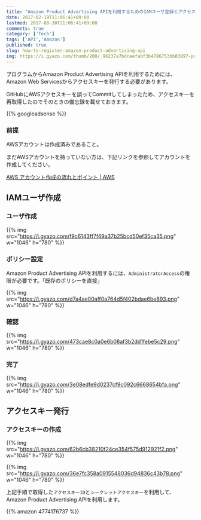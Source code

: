 ```yaml
---
title: "Amazon Product Advertising APIを利用するためのIAMユーザ登録とアクセスキーの発行"
date: 2017-02-19T11:06:41+09:00
lastmod: 2017-08-30T21:06:41+09:00
comments: true
category: ['Tech']
tags: ['API','Amazon']
published: true
slug: how-to-register-amazon-product-advertising-api
img: https://i.gyazo.com/thumb/200/_96237a7bdceefabf3b4786753bb83897-png.jpg
---
```


プログラムからAmazon Product Advertising APIを利用するためには、Amazon Web Servicesからアクセスキーを発行する必要があります。

GitHubにAWSアクセスキーを誤ってCommitしてしまったため、アクセスキーを再取得したのでそのときの備忘録を載せておきます。


<!--more-->
{{% googleadsense %}}


### 前提

AWSアカウントは作成済みであること。

まだAWSアカウントを持っていない方は、下記リンクを参照してアカウントを作成してください。

[AWS アカウント作成の流れとポイント \| AWS](https://aws.amazon.com/jp/register-flow/)


## IAMユーザ作成
### ユーザ作成

{{% img src="https://i.gyazo.com/f9c6143ff7f49a37b25bcd50ef35ca35.png" w="1046" h="780" %}}

### ポリシー設定

Amazon Product Advertising APIを利用するには、`AdministratorAccess`の権限が必要です。「既存のポリシーを直接」

{{% img src="https://i.gyazo.com/d7a4ae00aff0a764d5f402bdae6be893.png" w="1046" h="780" %}}

### 確認

{{% img src="https://i.gyazo.com/473cae8c0a0e6b08af3b2dd1febe5c29.png" w="1046" h="780" %}}

### 完了

{{% img src="https://i.gyazo.com/3e08edfe9d0237cf9c092c6668654bfa.png" w="1046" h="780" %}}

## アクセスキー発行
### アクセスキーの作成

{{% img src="https://i.gyazo.com/62b6cb38210f24ce354f575d912921f2.png" w="1046" h="780" %}}

{{% img src="https://i.gyazo.com/36e7fc358a0915548036d94836c43b78.png" w="1046" h="780" %}}


上記手順で取得した`アクセスキーID`と`シークレットアクセスキー`を利用して、Amazon Product Advertising APIを利用します。


{{% amazon 4774176737 %}}
